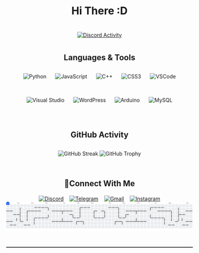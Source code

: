 <!-- Header -->
<h1 align="center" style="margin-bottom: 40px;">Hi There :D</h1>

<!-- Discord Activity -->
<div align="center" style="margin-bottom: 40px;">
  <a href="https://discord.com/users/1067876468031488060" target="_blank">
    <img src="https://lanyard.cnrad.dev/api/1067876468031488060?idleMessage=Go%20touch%20some%20grass&borderRadius=15px&theme=dark&hideBadges=true" alt="Discord Activity" />
  </a>
</div>

<!-- Languages & Tools Title -->
<h2 align="center" style="margin-bottom: 30px;">Languages & Tools</h2>

<!-- Languages & Tools Icons -->
<div align="center" style="display: flex; justify-content: center; flex-wrap: wrap; gap: 24px; margin-bottom: 50px;">
  <img src="https://cdn.jsdelivr.net/gh/devicons/devicon/icons/python/python-original.svg" height="40" alt="Python" />
  <img src="https://cdn.jsdelivr.net/gh/devicons/devicon/icons/javascript/javascript-original.svg" height="40" alt="JavaScript" />
  <img src="https://cdn.jsdelivr.net/gh/devicons/devicon/icons/cplusplus/cplusplus-original.svg" height="40" alt="C++" />
  <img src="https://cdn.jsdelivr.net/gh/devicons/devicon/icons/css3/css3-original.svg" height="40" alt="CSS3" />
  <img src="https://cdn.jsdelivr.net/gh/devicons/devicon/icons/vscode/vscode-original.svg" height="40" alt="VSCode" />
  <img src="https://cdn.jsdelivr.net/gh/devicons/devicon/icons/visualstudio/visualstudio-plain.svg" height="40" alt="Visual Studio" />
  <img src="https://cdn.jsdelivr.net/gh/devicons/devicon/icons/wordpress/wordpress-original.svg" height="40" alt="WordPress" />
  <img src="https://cdn.jsdelivr.net/gh/devicons/devicon/icons/arduino/arduino-original.svg" height="40" alt="Arduino" />
  <img src="https://cdn.jsdelivr.net/gh/devicons/devicon/icons/mysql/mysql-original.svg" height="40" alt="MySQL" />
</div>

<!-- GitHub Activity Title -->
<h2 align="center" style="margin-bottom: 30px;">GitHub Activity</h2>

<!-- GitHub Activity -->
<div align="center" style="margin-bottom: 40px;">
  <img src="https://streak-stats.demolab.com?user=SirMrY&locale=en&mode=daily&theme=dracula&hide_border=false&border_radius=5&order=3" height="150" alt="GitHub Streak" style="margin-bottom: 20px;" />
  <img src="https://github-profile-trophy.vercel.app?username=SirMrY&theme=dracula&column=-1&row=1&margin-w=8&margin-h=8&no-bg=false&no-frame=false&order=4" height="150" alt="GitHub Trophy" />
</div>


<!-- Contact Section -->
<h2 align="center" style="margin-bottom: 20px;">👾Connect With Me</h2>
<div align="center" style="display: flex; justify-content: center; gap: 16px;">
  <a href="https://discordapp.com/users/sirmry" target="_blank" aria-label="Discord">
    <img src="https://img.shields.io/static/v1?message=Discord&logo=discord&label=&color=7289DA&logoColor=white&labelColor=&style=for-the-badge" height="20" alt="Discord" />
  </a>
  <a href="https://t.me/GreatSaadi" target="_blank" aria-label="Telegram">
    <img src="https://img.shields.io/static/v1?message=Telegram&logo=telegram&label=&color=2CA5E0&logoColor=white&labelColor=&style=for-the-badge" height="20" alt="Telegram" />
  </a>
  <a href="mailto:your-email@gmail.com" aria-label="Gmail">
    <img src="https://img.shields.io/static/v1?message=Gmail&logo=gmail&label=&color=D14836&logoColor=white&labelColor=&style=for-the-badge" height="20" alt="Gmail" />
  </a>
  <a href="https://www.instagram.com/mraryaghw" target="_blank" aria-label="Instagram">
    <img src="https://img.shields.io/static/v1?message=Instagram&logo=instagram&label=&color=E4405F&logoColor=white&labelColor=&style=for-the-badge" height="20" alt="Instagram" />
  </a>
</div>

<!-- PacMan Contribution Graph -->
<picture style="margin-top: 40px; margin-bottom: 40px;">
  <source media="(prefers-color-scheme: dark)" srcset="https://raw.githubusercontent.com/Sirmry/Sirmry/output/pacman-contribution-graph-dark.svg" />
  <source media="(prefers-color-scheme: light)" srcset="https://raw.githubusercontent.com/Sirmry/Sirmry/output/pacman-contribution-graph.svg" />
  <img alt="PacMan Contribution Graph" src="https://raw.githubusercontent.com/Sirmry/Sirmry/output/pacman-contribution-graph.svg" />
</picture>

<!-- Divider -->
<hr style="border: 0; border-top: 0.5px solid rgba(255,255,255,0.2); margin: 40px 0;" />
